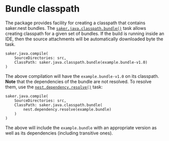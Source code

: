 # Bundle classpath

The package provides facility for creating a classpath that contains saker.nest bundles. The [`saker.java.classpath.bundle()`](/taskdoc/saker.java.classpath.bundle.html) task allows creating classpath for a given set of bundles. If the build is running inside an IDE, then the source attachments will be automatically downloaded byte the task.

```sakerscript
saker.java.compile(
	SourceDirectories: src,
	ClassPath: saker.java.classpath.bundle(example.bundle-v1.0)
)
```

The above compilation will have the `example.bundle-v1.0` on its classpath. **Note** that the dependencies of the bundle are not resolved. To resolve them, use the [`nest.dependency.resolve()`](root:/nest.repository.support/taskdoc/nest.dependency.resolve.html) task:

```sakerscript
saker.java.compile(
	SourceDirectories: src,
	ClassPath: saker.java.classpath.bundle(
		nest.dependency.resolve(example.bundle)
	)
)
```

The above will include the `example.bundle` with an appropriate version as well as its dependencies (including transitive ones). 
